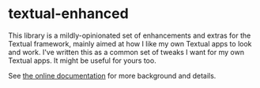 # textual-enhanced

This library is a mildly-opinionated set of enhancements and extras for the
Textual framework, mainly aimed at how I like my own Textual apps to look
and work. I've written this as a common set of tweaks I want for my own
Textual apps. It might be useful for yours too.

See [the online documentation](https://textual-enhanced.davep.dev/) for more
background and details.

[//]: # (README.md ends here)
